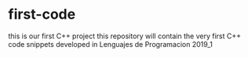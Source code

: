 # first-code
this is our first C++ project
this repository will contain the very first C++ code snippets developed in Lenguajes de Programacion 2019_1
